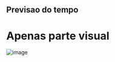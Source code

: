 ## Previsao do tempo 
# Apenas parte visual

![image](https://user-images.githubusercontent.com/48861829/156898229-8fa57755-913b-4328-a86e-9d126e842adc.png)

